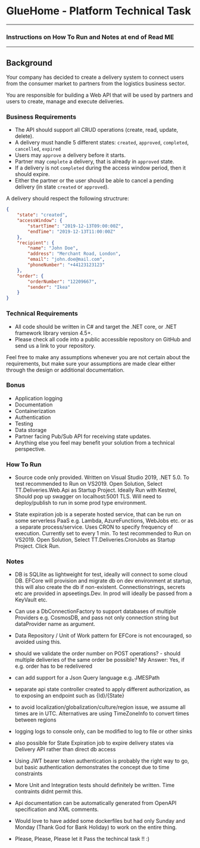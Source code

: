 # GlueHome - Platform Technical Task

---

### Instructions on How To Run and Notes at end of Read ME

---

## Background

Your company has decided to create a delivery system to connect users from the consumer market to partners from the logistics business sector.

You are responsible for building a Web API that will be used by partners and users to create, manage and execute deliveries.

### Business Requirements

* The API should support all CRUD operations (create, read, update, delete).
* A delivery must handle 5 different states: `created`, `approved`, `completed`, `cancelled`, `expired`
* Users may `approve` a delivery before it starts.
* Partner may `complete` a delivery, that is already in `approved` state.
* If a delivery is not `completed` during the access window period, then it should expire. 
* Either the partner or the user should be able to cancel a pending delivery (in state `created` or `approved`).

A delivery should respect the following structrure:

```json
{
    "state": "created",
    "accessWindow": {
        "startTime": "2019-12-13T09:00:00Z",
        "endTime": "2019-12-13T11:00:00Z"
    },
    "recipient": {
        "name": "John Doe",
        "address": "Merchant Road, London",
        "email": "john.doe@mail.com",
        "phoneNumber": "+44123123123"
    },
    "order": {
        "orderNumber": "12209667",
        "sender": "Ikea"
    }
}
```

### Technical Requirements

* All code should be written in C# and target the .NET core, or .NET framework library version 4.5+.
* Please check all code into a public accessible repository on GitHub and send us a link to your repository.

Feel free to make any assumptions whenever you are not certain about the requirements, but make sure your assumptions are made clear either through the design or additional documentation.

### Bonus
* Application logging
* Documentation
* Containerization
* Authentication
* Testing
* Data storage
* Partner facing Pub/Sub API for receiving state updates.
* Anything else you feel may benefit your solution from a technical perspective.

### How To Run

* Source code only provided. Written on Visual Studio 2019, .NET 5.0.
To test recommended to Run on VS2019. Open Solution, Select TT.Deliveries.Web.Api as Startup Project.
Ideally Run with Kestrel, Should pop up swagger on localhost:5001 TLS.
Will need to deploy/publish to run in some prod type environment.

* State expiration job is a seperate hosted service, that can be run on some serverless PaaS e.g. Lambda, AzureFunctions, WebJobs etc. or as a separate process/service. 
Uses CRON to specify frequency of execution. Currently set to every 1 min. 
To test recommended to Run on VS2019. Open Solution, Select TT.Deliveries.CronJobs as Startup Project.
Click Run.

### Notes
* DB is SQLlite as lightweight for test, ideally will connect to some cloud DB. EFCore will provision and migrate db on dev environment at startup, this will also create the db if non-existent. Connectionstrings, secrets etc are provided in apseetings.Dev. In prod will ideally be passed from a KeyVault etc.

* Can use a DbConnectionFactory to support databases of multiple Providers e.g. CosmosDB, and pass not only connection string but dataProvider name as argument.

* Data Repository / Unit of Work pattern for EFCore is not encouraged, so avoided using this.


* should we validate the order number on POST operations? - should multiple deliveries of the same order be possible?  My Answer: Yes, if e.g. order has to be redelivered

* can add support for a Json Query language e.g. JMESPath

* separate api state controller created to apply different authorization, as to exposing an endpoint such as {Id}/{State}

* to avoid localization/globalization/culture/region issue, we assume all times are in UTC. Alternatives are using TimeZoneInfo to convert times between regions

* logging logs to console only, can be modified to log to file or other sinks

*  also possible for State Expiration job to expire delivery states via Delivery API rather than direct db access

* Using JWT bearer token authentication is probably the right way to go, but basic authentication demonstrates the concept due to time constraints

* More Unit and Integration tests should definitely be written. Time contraints didnt permit this.

* Api documentation can be automatically generated from OpenAPI specification and XML comments.

* Would love to have added some dockerfiles but had only Sunday and Monday (Thank God for Bank Holiday) to work on the entire thing. 

* Please, Please, Please let it Pass the techincal task !! :)
